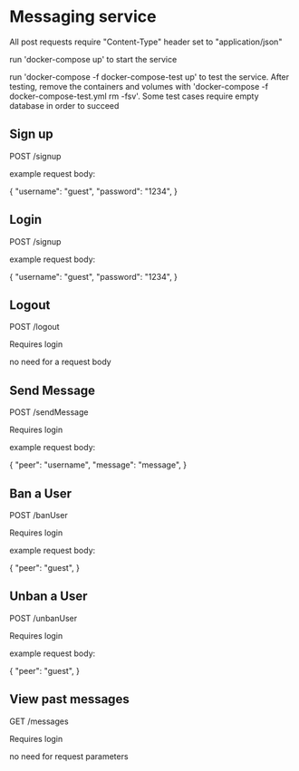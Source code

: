 # Messaging service

All post requests require "Content-Type" header set to "application/json"

run 'docker-compose up' to start the service

run 'docker-compose -f docker-compose-test up' to test the service. After testing, remove the containers and volumes with 'docker-compose -f docker-compose-test.yml rm -fsv'. Some test cases require empty database in order to succeed 

## Sign up
POST /signup 

example request body:

{
    "username": "guest",
    "password": "1234",
}

## Login

POST /signup 

example request body:

{
    "username": "guest",
    "password": "1234",
}

## Logout

POST /logout

Requires login

no need for a request body

## Send Message

POST /sendMessage

Requires login

example request body:

{
    "peer": "username",
    "message": "message",
}

## Ban a User

POST /banUser 

Requires login

example request body:

{
    "peer": "guest",
}

## Unban a User

POST /unbanUser 

Requires login

example request body:

{
    "peer": "guest",
}

## View past messages 

GET /messages

Requires login

no need for request parameters
